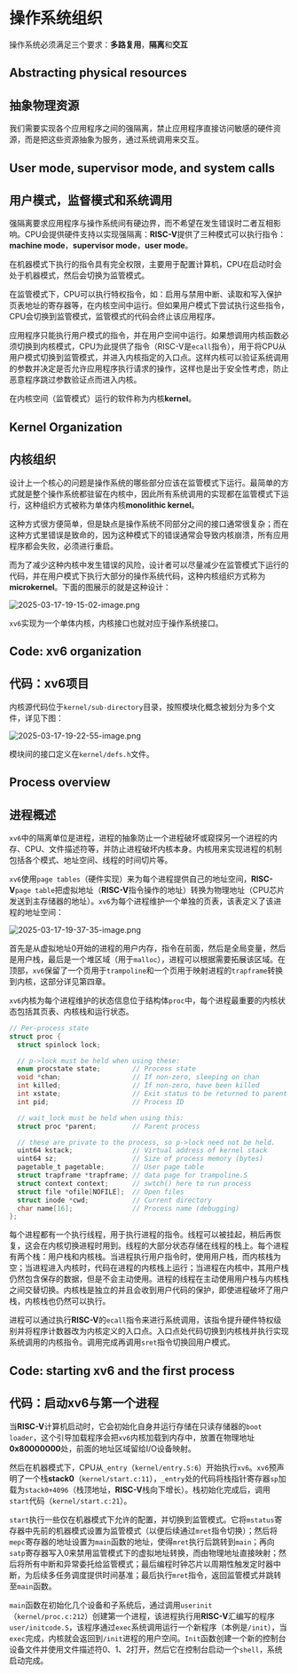 # 操作系统组织

操作系统必须满足三个要求：**多路复用**，**隔离**和**交互**

## Abstracting physical resources

## 抽象物理资源

我们需要实现各个应用程序之间的强隔离，禁止应用程序直接访问敏感的硬件资源，而是把这些资源抽象为服务，通过系统调用来交互。

## User mode, supervisor mode, and system calls

## 用户模式，监督模式和系统调用

强隔离要求应用程序与操作系统间有硬边界，而不希望在发生错误时二者互相影响。CPU会提供硬件支持以实现强隔离：**RISC-V**提供了三种模式可以执行指令：**machine mode**，**supervisor mode**，**user mode**。

在机器模式下执行的指令具有完全权限，主要用于配置计算机，CPU在启动时会处于机器模式，然后会切换为监管模式。

在监管模式下，CPU可以执行特权指令，如：启用与禁用中断、读取和写入保护页表地址的寄存器等，在内核空间中运行。但如果用户模式下尝试执行这些指令，CPU会切换到监管模式，监管模式的代码会终止该应用程序。

应用程序只能执行用户模式的指令，并在用户空间中运行。如果想调用内核函数必须切换到内核模式，CPU为此提供了指令（RISC-V是`ecall`指令），用于将CPU从用户模式切换到监管模式，并进入内核指定的入口点。这样内核可以验证系统调用的参数并决定是否允许应用程序执行请求的操作，这样也是出于安全性考虑，防止恶意程序跳过参数验证点而进入内核。

在内核空间（监管模式）运行的软件称为内核**kernel**。

## Kernel Organization

## 内核组织

设计上一个核心的问题是操作系统的哪些部分应该在监管模式下运行。最简单的方式就是整个操作系统都驻留在内核中，因此所有系统调用的实现都在监管模式下运行，这种组织方式被称为单体内核**monolithic kernel**。

这种方式很方便简单，但是缺点是操作系统不同部分之间的接口通常很复杂；而在这种方式里错误是致命的，因为这种模式下的错误通常会导致内核崩溃，所有应用程序都会失败，必须进行重启。

而为了减少这种内核中发生错误的风险，设计者可以尽量减少在监管模式下运行的代码，并在用户模式下执行大部分的操作系统代码，这种内核组织方式称为**microkernel**。下面的图展示的就是这种设计：

![2025-03-17-19-15-02-image.png](../image/2025-03-17-19-15-02-image.png)

`xv6`实现为一个单体内核，内核接口也就对应于操作系统接口。

## Code: xv6 organization

## 代码：xv6项目

内核源代码位于`kernel/sub-directory`目录，按照模块化概念被划分为多个文件，详见下图：

![2025-03-17-19-22-55-image.png](../image/2025-03-17-19-22-55-image.png)

模块间的接口定义在`kernel/defs.h`文件。

## Process overview

## 进程概述

`xv6`中的隔离单位是进程，进程的抽象防止一个进程破坏或窥探另一个进程的内存、CPU、文件描述符等，并防止进程破坏内核本身。内核用来实现进程的机制包括各个模式、地址空间、线程的时间切片等。

`xv6`使用`page tables`（硬件实现）来为每个进程提供自己的地址空间，**RISC-V**`page table`把虚拟地址（**RISC-V**指令操作的地址）转换为物理地址（CPU芯片发送到主存储器的地址）。`xv6`为每个进程维护一个单独的页表，该表定义了该进程的地址空间：

![2025-03-17-19-37-35-image.png](../image/2025-03-17-19-37-35-image.png)

首先是从虚拟地址0开始的进程的用户内存，指令在前面，然后是全局变量，然后是用户栈，最后是一个堆区域（用于`malloc`），进程可以根据需要拓展该区域。在顶部，`xv6`保留了一个页用于`trampoline`和一个页用于映射进程的`trapframe`转换到内核，这部分详见第四章。

`xv6`内核为每个进程维护的状态信息位于结构体`proc`中，每个进程最重要的内核状态包括其页表、内核栈和运行状态。

```c
// Per-process state
struct proc {
  struct spinlock lock;

  // p->lock must be held when using these:
  enum procstate state;        // Process state
  void *chan;                  // If non-zero, sleeping on chan
  int killed;                  // If non-zero, have been killed
  int xstate;                  // Exit status to be returned to parent's wait
  int pid;                     // Process ID

  // wait_lock must be held when using this:
  struct proc *parent;         // Parent process

  // these are private to the process, so p->lock need not be held.
  uint64 kstack;               // Virtual address of kernel stack
  uint64 sz;                   // Size of process memory (bytes)
  pagetable_t pagetable;       // User page table
  struct trapframe *trapframe; // data page for trampoline.S
  struct context context;      // swtch() here to run process
  struct file *ofile[NOFILE];  // Open files
  struct inode *cwd;           // Current directory
  char name[16];               // Process name (debugging)
};
```

每个进程都有一个执行线程，用于执行进程的指令。线程可以被挂起，稍后再恢复，这会在内核切换进程时用到。线程的大部分状态存储在线程的栈上。每个进程有两个栈：用户栈和内核栈。当进程执行用户指令时，使用用户栈，而内核栈为空；当进程进入内核时，代码在进程的内核栈上运行；当进程在内核中，其用户栈仍然包含保存的数据，但是不会主动使用。进程的线程在主动使用用户栈与内核栈之间交替切换。内核栈是独立的并且会收到用户代码的保护，即使进程破坏了用户栈，内核栈也仍然可以执行。

进程可以通过执行**RISC-V**的`ecall`指令来进行系统调用，该指令提升硬件特权级别并将程序计数器改为内核定义的入口点。入口点处代码切换到内核栈并执行实现系统调用的内核指令。调用完成再调用`sret`指令切换回用户模式。

## Code: starting xv6 and the first process

## 代码：启动xv6与第一个进程

当**RISC-V**计算机启动时，它会初始化自身并运行存储在只读存储器的`boot loader`，这个引导加载程序会把`xv6`内核加载到内存中，放置在物理地址**0x80000000**处，前面的地址区域留给I/O设备映射。

然后在机器模式下，CPU从`_entry`（`kernel/entry.S:6`）开始执行`xv6`。`xv6`预声明了一个栈**stack0**（`kernel/start.c:11`），`_entry`处的代码将栈指针寄存器`sp`加载为`stack0+4096`（栈顶地址，**RISC-V**栈向下增长）。栈初始化完成后，调用`start`代码（`kernel/start.c:21`）。

`start`执行一些仅在机器模式下允许的配置，并切换到监管模式。它将`mstatus`寄存器中先前的机器模式设置为监管模式（以便后续通过`mret`指令切换）；然后将`mepc`寄存器的地址设置为`main`函数的地址，使得`mret`执行后跳转到`main`；再向`satp`寄存器写入0来禁用监管模式下的虚拟地址转换，而由物理地址直接映射；然后将所有中断和异常委托给监管模式；最后编程时钟芯片以周期性触发定时器中断，为后续多任务调度提供时间基准；最后执行`mret`指令，返回监管模式并跳转至`main`函数。

`main`函数在初始化几个设备和子系统后，通过调用`userinit`（`kernel/proc.c:212`）创建第一个进程，该进程执行用**RISC-V**汇编写的程序`user/initcode.S`，该程序通过`exec`系统调用运行一个新程序（本例是`/init`），当`exec`完成，内核就会返回到`/init`进程的用户空间。`Init`函数创建一个新的控制台设备文件并使用文件描述符0、1、2打开，然后它在控制台启动一个`shell`，系统启动完成。
